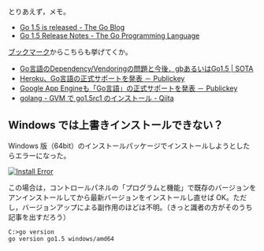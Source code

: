 とりあえず，メモ。

- [Go 1.5 is released - The Go Blog](https://blog.golang.org/go1.5)
- [Go 1.5 Release Notes - The Go Programming Language](https://golang.org/doc/go1.5)

[ブックマーク](http://qiita.com/spiegel-im-spiegel/items/98d49ac456485b007a15)からこちらも挙げてくか。

- [Go言語のDependency/Vendoringの問題と今後．gbあるいはGo1.5 | SOTA](http://deeeet.com/writing/2015/06/26/golang-dependency-vendoring/)
- [Heroku、Go言語の正式サポートを発表 － Publickey](http://www.publickey1.jp/blog/15/herokugo.html)
- [Google App Engineも「Go言語」の正式サポートを発表 － Publickey](http://www.publickey1.jp/blog/15/google_app_enginego_1.html)
- [golang - GVM で go1.5rc1 のインストール - Qiita](http://qiita.com/msaito3/items/3aef86e9864990b16b4c)

## Windows では上書きインストールできない？

Windows 版（64bit）のインストールパッケージでインストールしようとしたらエラーになった。

[![Install Error](https://farm6.staticflickr.com/5759/20692976166_a38bee50d8_o.png "Install Error")](https://www.flickr.com/photos/spiegel/20692976166/)

この場合は，コントロールパネルの「プログラムと機能」で既存のバージョンをアンインストールしてから最新バージョンをインストールし直せば OK。ただし，バージョンアップによる副作用のほどは不明。（きっと識者の方がそのうち記事を出すだろう）

```shell
C:>go version
go version go1.5 windows/amd64
```
